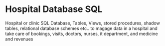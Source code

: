 # Hospital Database SQL
 Hospital or clinic SQL Database, Tables, Views, stored procedures, shadow tables, relational database schemes etc.. to magage data in a hospital and take care of bookings, visits, doctors, nurses, it department, and medicine and revenues
